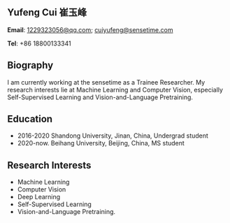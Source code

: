 ## Yufeng Cui 崔玉峰

**Email**: 1229323056@qq.com; cuiyufeng@sensetime.com

**Tel**: +86 18800133341


## Biography

I am currently working at the sensetime as a Trainee Researcher. My research interests lie at Machine Learning and Computer Vision, especially Self-Supervised Learning and Vision-and-Language Pretraining.

## Education

+ 2016-2020 Shandong University, Jinan, China, Undergrad student
+ 2020-now. Beihang University, Beijing, China, MS student

## Research Interests

+ Machine Learning
+ Computer Vision
+ Deep Learning
+ Self-Supervised Learning
+ Vision-and-Language Pretraining.
